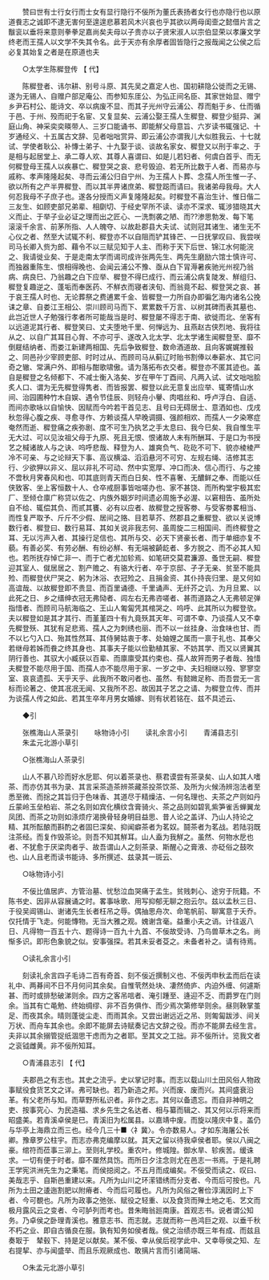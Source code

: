 <!-- { "loadSidebar": true } -->
　　赞曰世有士行女行而士女有显行隐行不佞所为董氏表扬者女行也亦隐行也以原道飬志之诚即不逮无害何至遑遑悲慕若风木兴哀也乎其欲以两母闺壸之懿借片言之黻衮以垂将来意则拳拳足嘉尚矣夫母以子贵亦以子贤宋淑人以宗伯显荣以孝廉文学终老而王孺人以文学不失其令名。此于天亦有余厚者固皆隐行之报哉闻之公侯之后必复其始复之者是在原道也夫 

　　○太学生陈穉登传 【 代】 

　　陈穉登者、讳尔耕、别号斗原、其先吴之嘉定人也、国初耕隐公徙而之无锡、遂为无锡人、自赠户部足庵公、而参知东厓公、为弘正间名臣、其家世始显、赠宁乡尹石村公、能诗文、卒以病废不显、而其子光州守云浦公、荐而魁于乡、仕而循于邑、于州、殁而祀于名宦、又复显矣、云浦公娶王孺人生穉登、穉登少挺异、渊庭山角、神采奕奕暎带人、三岁口能诵书、即能觧父母意旨、六岁读书辄强记、十岁通经义、十五属古文辞、见者咄咄赏异、即云浦公亦谓我儿大似胜我云、十七就试、学使者耿公、补慱士弟子、十九娶于谈、谈故名家女、穉登又以刑于率之、于是相与起居堂上、承二尊人欢、其尊人喜谓曰、如是儿若妇者、何虞白首乎、而无何穉登母王孺人以疾暴亡、穉登哭之哀、悲号毁迫、若无所比数于人者、而易亦与戚称、孝声隆隆起矣、寻而云浦公归自宁州、为王孺人卜葬、念孺人所生惟一子、欲以所有之产半畀穉登、而以其半畀诸庶弟、穉登跽而请曰。我诸弟母我母。大人何忍我母不子庶子也。遂各分授而义声复隆隆起矣。时穉登不喜治生计、惟日偕二三友生、如顾吏部兄弟辈、相劘切、于经史罕所不读、读亦不深求、辄涉猎晓其大义而止、于举子业必证之理而出之匠心、一洗剽袭之陋、而??渗思勃发、每下笔滚滚千余言、前茅所指、人人魄夺、以故赴郡县大夫试、试则冠其诸生、诸生无不心仪之者、然至大试辄不利、穉登亦不以自阻而铲其锋芒、一日抚掌叹曰、我尝咲司马长卿入赀为郎、藉令不以三赋见知于人主、而称于天下后世、锦江水何能浣之、我请徙业矣、于是走南太学而谒司成许张两先生、两先生磨励六馆士慎许可、而独器重陈生、恨相得晚也、会闻云浦公不豫、亟从白下冐溽暑疾驰光州视乃翁病、病良巳、乃翁趣之白下应举、穉登不得巳成行、而云浦公病复陡发、觧组归、穉登复趣逆之、蓬垢而奉医药、不觧衣而寝者浃旬、而翁竟不起、穉登哭之哀、甚于哀王孺人时也、无论葬祭之费逋累千金、皆穉登一力所自办即徧乞海内诸名公挽诔之章、自娄江王相公、崇川顾司马而下、累累数千万言、以树其碑而表其墓也、此岂近世人子勉强行孝者所可能哉当是时、穉登屡不得志于南、欲徙而北、坐客有以远道泥其行者、穉登笑曰、丈夫堕地千里、何惮远为、且燕赵古侠烈地、我将往从之、以自广其耳目心胷、不亦可乎、遂改入北太学、北太学诸生闻穉登至、靡不倒屣结纳者、而娄江新建两相国、先后争致穉登、数命酒道故、且向客娓娓推毂之、同邑孙少宰顾吏部、时时过从、而顾司马从蓟辽时贻书割俸以奉薪水、其它问奇之辙、常满户外、即相与酣歌啸傲。请为落拓布衣交者。穉登亦不匿其迹也。盖自是穉登之名倾都下、不减士衡入洛矣、岁在甲午丁酉间、凡两入试、试文咄咄脍炙人口、谓为无先穉登得隽者、而皆报罢、穉登以此无意复出应举、辄寄情山水间、治园圃种竹木自娱、遇令节佳辰、则轻舟小轝、肉唱丝和、呼卢浮白、自适、而间亦歌咏以自愉快、因赋而今吟若干首见志、且号曰无碍居士、意洒如也、戊戌秋忽得心腹之疾、寻愈寻作、方赖谈孺人早晚调摄、强颜相欢、而孺人一夕染寒症奄然而逝、穉登痛之疾弥剧、度不可生乃执艺之手太息曰、我今巳矣、我自惟生平无大过、可以见汝祖父母于九原、死且无恨、恨诸故人未有所酬耳、于是口为书授艺之椷诸故人与之诀、呜呼悲哉、释登为人、雄爽负气、矻矻不可下、貌亦棱棱严冷不可亲、与之论辩天下事、高议横溢、滔滔悬河不可穷、左规右绳、洁修其志行、少欲狎以非义、屈以非礼不可动、然中实宽厚、冲口而决、信心而行、与之接不啻秋月霁春风和也、叩其底则青天而白日矣、性不喜奢、无醲鲜之奉、而能以任侠致客、坐上客恒数十人、仓卒戒厨事皆咄嗟办也、家不甚饶、而所构堂宇极其宏厂、至倾仓廪广称贷以佐之、内族外姻岁时间遗必周施予必渥、以窘相告、虽所处自不给、辄偿其负、而贰其饔、必有以应者、故穉登之授客劵、与受客劵畧相当、而性复严取予、斤斤不少假、居间之赂、目若草芥、然郡县之重穉登、欲以关说博数行者、穉登曰、数行易耳、其如关说非我志何、虽周旋二三相国间、而终穉登之耳、无以污声入者、其操行足信也、其所与交、必天下贤豪长者、而于单细亦复不藐。有善必奖、有劳必酬、有纷必觧、有无端被齮龁者、多方脱之、而不必其人知也。若所抚存悼亡非一、而于亡者尤加轸焉、如笔研交莫君濂源、蚤世无嗣、穉登迎其室人、僦居居之、割产赡之、有骆大行者、卒于京邸、孑孑无亲、贫至不能具殓、而穉登伏尸哭之、躬为沐浴、衣冠殓之、且捐金资、其仆持丧归里、是又何如高谊哉、以故穉登即不贵显、而百里诵德、千里诵声、无纤芥之讥、为月旦累、以此死之日、乡之缙绅衣冠无弗恸者、闾左右无弗咨嗟者、甚而道路之人无弗顿足弹指惜者、而顾司马航海临之、王山人匍匐凭其棺哭之、呜呼、此其所以为穉登欤。夫以穉登如是其才其行、而堇堇四十有九竟殀其天年、可谓不幸、乃谈孺人又不幸先穉登殀、其犹有足悲焉、孺人之为刺绣也丽、而不以一丝挂身、治食味也甘、而不以匕勺入口、殆其性然耳、其侍舅姑衷于孝、处妯娌之属而一禀于礼也、其奉父若继母若姊而飬之终其身也、其事夫子能以俭勤植其家、不妨其学、而又以贤翼其阴行善也、其驭大小臧获以百辈、而廪廪受其约束也、孺人故笄而男子者哉、独惜夫穉登不能尽用于国、而孺人亦不能尽用于家、一岁之中、夫妇相继以殁、寥寥空室、哀哀遗孤、天乎天乎、此我所不敢问者也、虽然、有懿媺足称、而吾尝无一言标而论著之、使其冺冺无闻、又我所不忍、故因其子艺之之请、为穉登立传、而并为谈孺人传之如此、若其生卒年月男女婚嫁、则有状若铭在、兹不具述云、 

　　◆引 

　　张樵海山人茶录引 
　　咏物诗小引 
　　读礼余言小引 
　　青浦县志引 
　　朱孟元北游小草引 

　　○张樵海山人茶录引 

　　山人不慕八珍而好水戹耶、何以着茶录也、蔡君谟尝有茶录矣、山人如其人嗜茶、而亦仿其书为录、其言采茶造茶辨茶藏茶投茶饮茶、及所为火候汤辨泡法者至悉至微、而捴之其旨归于色味香、其道尽于精燥洁、一何名理也、夫茶之产则如丹丘蒙岭玉垒柏岩、茶之名则如宾化横纹含膏骑火、茶之品则如碧乳紫笋雀舌蝉翼龙凤团、而茶之功则如涤烦疗渴换骨轻身明目益思、昔人论之盖详、乃山人持论之精、其所酝酿而斟酌之者固巳深矣、抑闻癖茶者为茗奴。鬪茶者为茗战。若陆羽既注茶经。而复作毁茶论。则吾不知其觧耳。山人盍为我觧之。虽然、何物水戹也者、不犹愈于厌梁肉者乎、故吾谓山人之刻茶录、斯醒心之膏液、亦砭俗之鼓吹也、山人且老而读书能诗、多所撰述、兹录其一斑云、 

　　○咏物诗小引 

　　不佞比值居庐、方管治墓、忧愁泣血哭痛于孟生。贫贱刺心、途穷于阮籍。不陈书史、因非从容展诵之时。畧事咏歌、用写抑郁无聊之抱云尔。兹以孟秋三日、于役吴阊锡山、谢诸先生长者枉吊之辱。偶抽思舟次、命笔帆前、聊寓意于夭乔。仅托情于飞走。何能慱物。无当大雅之观。媿谢含毫。益重小夫之诮。计往返八日、凡得物一百五十六、题得诗一百九十九首、不佞故受诗、乃鸟兽草木之名。尚惭多识。即形色象貌之似。安事强探。若其未妥者芟之。未备者补之。请有待焉。 

　　○读礼余言小引 

　　刻读礼余言四子毛诗二百有奇首、刻不佞近撰制义也、不佞丙申秋孟而后在读礼中、两朞间不日不月何问其余矣。自惟茕然处块、凄然倚庐、内迫外缠、何遽斯甚、而时或排愁破涕则余。四方之客吊唁者、淹引踵至、逄迎不乏、而爵罗在门则余。当其有亡黾勉、终始绸缪、非不百务俱作、而少焉次第修举则余。昼则鞅掌茧足、而夜其余。晴则蓬徙尘走、而雨其余。又尝出谢远近之吊、则匍匐跋涉、间关万状、而舟车其余也。余即不能屏去诗赋奏记古文辞之役。而亦不能屏去经生言。夫非以其余搦管捉纸涸思干虑而为之者耶。至其文之工拙。非不佞所计。览我文者之衮钺雌黄。非不佞所知耳。 

　　○青浦县志引 【 代】 

　　夫郡邑之有志也。其史之流乎。史以掌记时事。而志以载山川土田风俗人物政事赋役食货艺文之详。弗可缺也。若乃新造之邦。兴而废、废而兴。其间盛衰沿革。有父老所与知。而草野所私识者。非作之志。其何以备遗忘。而自非神明之吏、按事究心、为民造福、求乡先生之名达者、相与纂而辑之、其又何以示将来而昭盛美。若青溪卓侯是巳。青溪旧为松属县。以嘉靖中废。而旋以隆庆中复。盖仍与华亭上海鼎立而三也。经今几三十■〈礻冀〉。令亦数易人。才如东海屠公长卿。豫章罗公柱宇。而志亦弗克编摩以就。其天之留以待我卓侯者耶。侯以八闽之豪。绾符而莅事三泖上。至则礼学校。重农叶。修城隍。御水旱、轸疾苦。缓诛求。一切有便于时者。靡不厘然具饬。而所日夕注念则尤在邑志一书焉。于是礼聘王学宪洪洲先生为之秉笔。而侯搃阅之。不五月而成编矣。不佞受而读之、叹曰、美哉志乎、自斯邑重建以来。凡所为山川之环潆错绣而分支者、今而后可按也。凡所为土田之逶迤割肥以附瘠者、今而后可履也。凡所为风俗之奢俭淳漓因时上下者、今可覩也。凡所为政事之弛张、赋役之轻重、以及食货而殚土地之毛、艺文而极月露风云之变者、今可胪列而考也。昔朱晦翁廵南康。首观志书。说者谓公知务。乃卓侯之卧理青溪也。雅意志书、而志就。志就而称一邑鸿巨之观、以垂千秋不朽之业、即自古循良在服。孰有知务如侯者哉。侯之治绩亦既三年有成、而兹且奏冣于　辇毂下、持是足以献矣。某不佞、幸从侯后视学此中、又幸辱侯之知、左右提挈、亦与闻盛举、而且乐观厥成也、敢摛片言而引诸简端、 

　　○朱孟元北游小草引 

